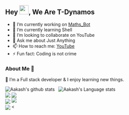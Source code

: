 ## Hey <img src="https://github.com/TheDudeThatCode/TheDudeThatCode/blob/master/Assets/Hi.gif" width="29px">, We Are T-Dynamos


- 🔭 I’m currently working on [Maths_Bot](github.com/T-Dynamos/Maths_Bot)
- 🌱 I’m currently learning Shell
- 👯 I’m looking to collaborate on YouTube
- 💬 Ask me about Just Anything
- 📫 How to reach me: [YouTube](https://youtube.com/channel/UCCGprYqpszbeAYMGbjlh-aA)
- ⚡ Fun fact: Coding is not crime



### About Me 🚀
🌱 I’m a Full stack developer & I enjoy learning new things. </br>

![Aakash's github stats](https://github-readme-stats.vercel.app/api?username=T-Dynamos&show_icons=true&hide_border=true)&nbsp;&nbsp;
![Aakash's Language stats](https://github-readme-stats-eight-theta.vercel.app/api/top-langs/?username=T-Dynamos&layout=compact&langs_count=8&hide_border=true)
<br />
<img align="center" src="https://github-readme-stats.vercel.app/api/top-langs/?username=T-Dynamos&layout=compact&bg_color=0,73FA79,73FDFF,7A81FF&theme=graywhite&langs_count=10">
<img align="center" src="https://github-readme-stats.vercel.app/api?username=T-Dynamos&count_private=true&show_icons=trueline_height=21&bg_color=0,EC6C6C,FFD479,FFFC79,73FA79&theme=graywhite">	
<img align="center" src="https://github-readme-streak-stats.herokuapp.com/?user=T-Dynamos&theme=dracula">
<img src="https://metrics.lecoq.io/KasRoudra">	
<img align="center" src="https://github-profile-trophy.vercel.app/?username=T-Dynamos&theme=onedark">
<
